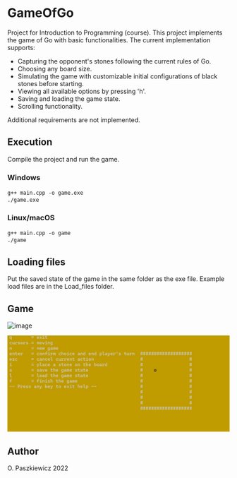 # GameOfGo
Project for Introduction to Programming (course).
This project implements the game of Go with basic functionalities. The current implementation supports:
- Capturing the opponent's stones following the current rules of Go.
- Choosing any board size.
- Simulating the game with customizable initial configurations of black stones before starting.
- Viewing all available options by pressing 'h'.
- Saving and loading the game state.
- Scrolling functionality.

Additional requirements are not implemented.

## Execution
Compile the project and run the game.
### Windows
``` 
g++ main.cpp -o game.exe
./game.exe
```

### Linux/macOS
``` 
g++ main.cpp -o game
./game
```

## Loading files
Put the saved state of the game in the same folder as the exe file.
Example load files are in the Load_files folder.

## Game
![image](https://github.com/user-attachments/assets/5a303a73-bfae-47dd-95d2-c64bccb1f2ee)

![image](https://github.com/MonDust/GameOfGo/blob/main/Game_screens/Screenshot1.jpg)

## Author
O. Paszkiewicz 2022


